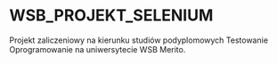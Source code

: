 # WSB_PROJEKT_SELENIUM

Projekt zaliczeniowy na  kierunku studiów podyplomowych Testowanie Oprogramowanie na uniwersytecie WSB Merito.
